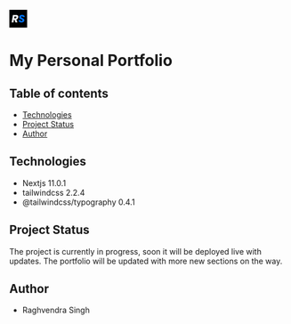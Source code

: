 ![portfolio logo](/public/static/favicons/favicon-32x32.png?raw=true "portfolio logo")

# My Personal Portfolio

## Table of contents

- [Technologies](#technologies)
- [Project Status](#project-status)
- [Author](#author)

## Technologies

- Nextjs 11.0.1
- tailwindcss 2.2.4
- @tailwindcss/typography 0.4.1

## Project Status

The project is currently in progress, soon it will be deployed live with updates. The portfolio will be updated with more new sections on the way.

## Author

- Raghvendra Singh
